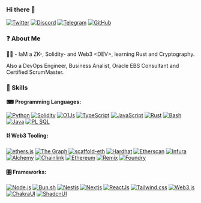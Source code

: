 ### Hi there 👋

<p align="left">
    <a href="[https://twitter.com/LordHeb](https://twitter.com/IamZKdevETH)" target="_blank"><img alt="Twitter"
        src="https://img.shields.io/badge/Twitter-1DA1F2?style=for-the-badge&logo=twitter&logoColor=white"/></a>
    <a href="https://discordapp.com/users/iamdev" target="_blank"><img alt="Discord"
        src="https://img.shields.io/badge/Discord-7289DA?style=for-the-badge&logo=discord&logoColor=white"/></a>
    <a href="https://t.me/iamdev" target="_blank"><img alt="Telegram"
        src="https://img.shields.io/badge/Telegram-26A5E4?style=for-the-badge&logo=telegram&logoColor=white"/></a>
    <a href="https://github.com/iam-dev" target="_blank"><img alt="GitHub"
        src="https://img.shields.io/badge/GitHub-100000?style=for-the-badge&logo=github&logoColor=white"/></a>
</p>


### ❓ About Me

👨‍💻 - IaM a ZK-, Solidity- and Web3 &#60;DEV&#62;, learning Rust and Cryptography.

Also a DevOps Engineer, Business Analist, Oracle EBS Consultant and Certified ScrumMaster.

### 🚀 Skills

#### ⌨ Programming Languages:

<p>
    <a href="https://www.python.org" target="_blank"><img alt="Python"
        src="https://img.shields.io/badge/Python-3776AB?style=for-the-badge&logo=python&logoColor=white"/></a>
    <a href="https://docs.soliditylang.org" target="_blank"><img alt="Solidity"
        src="https://img.shields.io/badge/Solidity-e6e6e6?style=for-the-badge&logo=solidity&logoColor=black"/></a>
    <a href="https://docs.minaprotocol.com/zkapps/how-to-write-a-zkapp" target="_blank"><img alt="O1Js"
        src="https://img.shields.io/badge/O1js-FFC0CB?style=for-the-badge&logo=o1js&logoColor=black"/></a>
    <a href="https://www.typescriptlang.org" target="_blank"><img alt="TypeScript"
        src="https://img.shields.io/badge/TypeScript-007ACC?style=for-the-badge&logo=typescript&logoColor=white"/></a>
    <a href="https://developer.mozilla.org/en-US/docs/Web/JavaScript" target="_blank"><img alt="JavaScript"
        src="https://img.shields.io/badge/JavaScript-F7DF1E?style=for-the-badge&logo=javascript&logoColor=black"/></a>
    <a href="https://www.rust-lang.org" target="_blank"><img alt="Rust"
        src="https://img.shields.io/badge/Rust-000000?style=for-the-badge&logo=rust&logoColor=white"/></a>
    <a href="https://www.gnu.org/software/bash" target="_blank"><img alt="Bash"
        src="https://img.shields.io/badge/Bash-4EAA25?style=for-the-badge&logo=gnubash&logoColor=white"/></a>
    <a href="https://www.java.com" target="_blank"><img alt="Java"
        src="https://img.shields.io/badge/Java-white?style=for-the-badge&logo=gnubash&logoColor=blue"/></a>
    <a href="https://devgym.oracle.com/pls/apex/f?p=10001:20011::::20011::" target="_blank"><img alt="PL SQL"
        src="https://img.shields.io/badge/PLSQL-white?style=for-the-badge&logo=gnubash&logoColor=red"/></a>
    
</p>

#### ⛓️ Web3 Tooling:

<p>
    <a href="https://ethers.org/" target="_blank"><img alt="ethers.js"
        src="https://img.shields.io/badge/ethers.js-1d4c7c?style=for-the-badge&logo=ethers&logoColor=white"/></a>
    <a href="https://thegraph.com/en" target="_blank"><img alt="The Graph"
        src="https://img.shields.io/badge/The Graph-6646ec?style=for-the-badge&logo=thegraph&logoColor=white"/></a>
    <a href="https://docs.scaffoldeth.io/scaffold-eth" target="_blank"><img alt="scaffold-eth"
        src="https://img.shields.io/badge/scaffold--eth-e39528?style=for-the-badge&logo=scaffold-eth&logoColor=white"/></a>
    <a href="https://hardhat.org" target="_blank"><img alt="Hardhat"
        src="https://img.shields.io/badge/Hardhat-FFF100?style=for-the-badge&logo=hardhat&logoColor=white"/></a>
    <a href="https://etherscan.io" target="_blank"><img alt="Etherscan"
        src="https://img.shields.io/badge/Etherscan-21325b?style=for-the-badge&logo=etherscan&logoColor=white"/></a>
    <a href="https://infura.io" target="_blank"><img alt="Infura"
        src="https://img.shields.io/badge/Infura-ff5833?style=for-the-badge&logo=infura&logoColor=white"/></a>
    <a href="https://www.alchemy.com" target="_blank"><img alt="Alchemy"
        src="https://img.shields.io/badge/Alchemy-363ff9?style=for-the-badge&logo=alchemy&logoColor=white"/></a>
    <a href="https://www.chain.link.com" target="_blank"><img alt="Chainlink"
        src="https://img.shields.io/badge/Chainlink-375BD2?style=for-the-badge&logo=Chainlink&logoColor=white"/></a>
    <a href="https://ethereum.org/en/" target="_blank"><img alt="Ethereum"
        src="https://img.shields.io/badge/Ethereum-3C3C3D?style=for-the-badge&logo=Ethereum&logoColor=white"/></a>
    <a href="https://remix.run/" target="_blank"><img alt="Remix"
        src="https://img.shields.io/badge/Remix-FFFFFF?style=for-the-badge&logo=remix&logoColor=white"/></a>
    <a href="https://book.getfoundry.sh/" target="_blank"><img alt="Foundry"
        src="https://img.shields.io/badge/Foundry-3C3C3D?style=for-the-badge&logo=foundry&logoColor=white"/></a>

</p>

#### 🎛️ Frameworks:
    
<p>   
     <a href="https://nodejs.org" target="_blank"><img alt="Node.js"
        src="https://img.shields.io/badge/Node.js-43853D?style=for-the-badge&logo=node.js&logoColor=white"/></a>
    <a href="https://bun.sh/" target="_blank"><img alt="Bun.sh"
        src="https://img.shields.io/badge/Bun.sh-black?style=for-the-badge&logo=bun&logoColor=white"/></a>
    <a href="https://nestjs.com" target="_blank"><img alt="Nestjs"
        src="https://img.shields.io/badge/Nestjs-white?style=for-the-badge&logo=nestjs&logoColor=red"/></a>
     <a href="https://nextjs.org/" target="_blank"><img alt="Nextjs"
        src="https://img.shields.io/badge/Next-black?style=for-the-badge&logo=next.js&logoColor=white"/></a>
         <a href="https://reactjs.org/" target="_blank"><img alt="ReactJs"
        src="https://img.shields.io/badge/react-%2320232a.svg?style=for-the-badge&logo=react&logoColor=%2361DAFB"/></a>
         <a href="https://tailwindcss.com/" target="_blank"><img alt="Tailwind.css"
        src="https://img.shields.io/badge/tailwindcss-%2338B2AC.svg?style=for-the-badge&logo=tailwind-css&logoColor=white"/></a>
         <a href="https://github.com/web3/web3.js" target="_blank"><img alt="Web3.js"
        src="https://img.shields.io/badge/web3.js-F16822?style=for-the-badge&logo=web3.js&logoColor=white"/></a>
         <a href="https://chakra-ui.com/" target="_blank"><img alt="ChakraUI"
        src="https://img.shields.io/badge/chakra-%234ED1C5.svg?style=for-the-badge&logo=chakraui&logoColor=white"/></a>
        <a href="https://ui.shadcn.com" target="_blank"><img alt="ShadcnUI"
        src="https://img.shields.io/badge/shadcn-white.svg?style=for-the-badge&logo=shadcn&logoColor=white"/></a>
</p>
    

